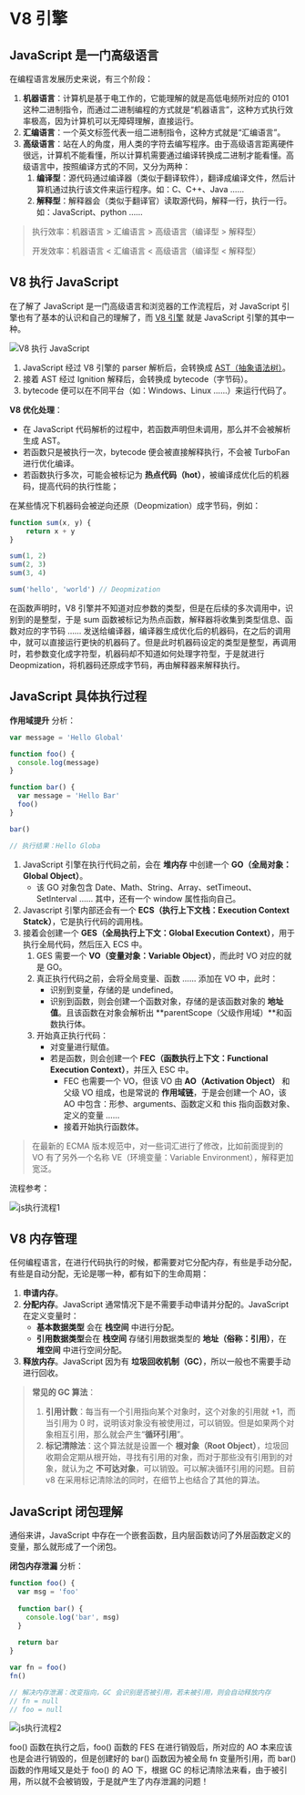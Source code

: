 # V8 引擎

## JavaScript 是一门高级语言

在编程语言发展历史来说，有三个阶段：

1. **机器语言**：计算机是基于电工作的，它能理解的就是高低电频所对应的 0101 这种二进制指令，而通过二进制编程的方式就是“机器语言”，这种方式执行效率极高，因为计算机可以无障碍理解，直接运行。
2. **汇编语言**：一个英文标签代表一组二进制指令，这种方式就是“汇编语言”。
3. **高级语言**：站在人的角度，用人类的字符去编写程序。由于高级语言距离硬件很远，计算机不能看懂，所以计算机需要通过编译转换成二进制才能看懂。高级语言中，按照编译方式的不同，又分为两种：
   1. **编译型**：源代码通过编译器（类似于翻译软件），翻译成编译文件，然后计算机通过执行该文件来运行程序。如：C、C++、Java ……
   2. **解释型**：解释器会（类似于翻译官）读取源代码，解释一行，执行一行。如：JavaScript、python ……

> 执行效率：机器语言 > 汇编语言 > 高级语言（编译型 > 解释型）
>
> 开发效率：机器语言 < 汇编语言 < 高级语言（编译型 < 解释型）

## V8 执行 JavaScript

在了解了 JavaScript 是一门高级语言和浏览器的工作流程后，对 JavaScript 引擎也有了基本的认识和自己的理解了，而 [V8 引擎](https://v8.dev/) 就是 JavaScript 引擎的其中一种。

![V8 执行 JavaScript](./assets/v8_js.png)

1. JavaScript 经过 V8 引擎的 parser 解析后，会转换成 [AST（抽象语法树）](https://astexplorer.net/)。
2. 接着 AST 经过 Ignition 解释后，会转换成 bytecode（字节码）。
3. bytecode 便可以在不同平台（如：Windows、Linux ……）来运行代码了。

**V8 优化处理**：

- 在 JavaScript 代码解析的过程中，若函数声明但未调用，那么并不会被解析生成 AST。
- 若函数只是被执行一次，bytecode 便会被直接解释执行，不会被 TurboFan 进行优化编译。
- 若函数执行多次，可能会被标记为 **热点代码（hot）**，被编译成优化后的机器码，提高代码的执行性能；

在某些情况下机器码会被逆向还原（Deopmization）成字节码，例如：

```js
function sum(x, y) {
    return x + y
}

sum(1, 2)
sum(2, 3)
sum(3, 4)

sum('hello', 'world') // Deopmization
```

在函数声明时，V8 引擎并不知道对应参数的类型，但是在后续的多次调用中，识别到的是整型，于是 sum 函数被标记为热点函数，解释器将收集到类型信息、函数对应的字节码 …… 发送给编译器，编译器生成优化后的机器码，在之后的调用中，就可以直接运行更快的机器码了。但是此时机器码设定的类型是整型，再调用时，若参数变化成字符型，机器码却不知道如何处理字符型，于是就进行 Deopmization，将机器码还原成字节码，再由解释器来解释执行。

## JavaScript 具体执行过程

**作用域提升** 分析：

```js
var message = 'Hello Global'

function foo() {
  console.log(message)
}

function bar() {
  var message = 'Hello Bar'
  foo()
}

bar()

// 执行结果：Hello Globa
```

1. JavaScript 引擎在执行代码之前，会在 **堆内存** 中创建一个 **GO（全局对象：Global Object）**。
   - 该 GO 对象包含 Date、Math、String、Array、setTimeout、SetInterval …… 其中，还有一个 window 属性指向自己。
2. Javascript 引擎内部还会有一个 **ECS（执行上下文栈：Execution Context Statck）**，它是执行代码的调用栈。
3. 接着会创建一个 **GES（全局执行上下文：Global Execution Context）**，用于执行全局代码，然后压入 ECS 中。
   1. GES 需要一个 **VO（变量对象：Variable Object）**，而此时 VO 对应的就是 GO。
   2. 真正执行代码之前，会将全局变量、函数 …… 添加在 VO 中，此时：
      - 识别到变量，存储的是 undefined。
      - 识别到函数，则会创建一个函数对象，存储的是该函数对象的 **地址值**。且该函数在对象会解析出 **parentScope（父级作用域）**和函数执行体。
   3. 开始真正执行代码：
      - 对变量进行赋值。
      - 若是函数，则会创建一个 **FEC（函数执行上下文：Functional Execution Context）**，并压入 ESC 中。
         - FEC 也需要一个 VO，但该 VO 由 **AO（Activation Object）** 和 父级 VO 组成，也是常说的 **作用域链**，于是会创建一个 AO，该 AO 中包含：形参、arguments、函数定义和 this 指向函数对象、定义的变量 ……
         - 接着开始执行函数体。

> 在最新的 ECMA 版本规范中，对一些词汇进行了修改，比如前面提到的 VO 有了另外一个名称 VE（环境变量：Variable Environment），解释更加宽泛。

流程参考：

![js执行流程1](./assets/js执行流程1.png)

## V8 内存管理

任何编程语言，在进行代码执行的时候，都需要对它分配内存，有些是手动分配，有些是自动分配，无论是哪一种，都有如下的生命周期：

1. **申请内存**。
2. **分配内存**。JavaScript 通常情况下是不需要手动申请并分配的。JavaScript 在定义变量时：
   - **基本数据类型** 会在 **栈空间** 中进行分配。
   - **引用数据类型**会在 **栈空间** 存储引用数据类型的 **地址（俗称：引用）**，在 **堆空间** 中进行空间分配。
3. **释放内存**。JavaScript 因为有 **垃圾回收机制（GC）**，所以一般也不需要手动进行回收。

> **常见的 GC 算法**：
>
> 1. **引用计数**：每当有一个引用指向某个对象时，这个对象的引用就 +1，而当引用为 0 时，说明该对象没有被使用过，可以销毁。但是如果两个对象相互引用，那么就会产生“**循环引用**”。
> 2. **标记清除法**：这个算法就是设置一个 **根对象（Root Object）**，垃圾回收期会定期从根开始，寻找有引用的对象，而对于那些没有引用到的对象，就认为之 **不可达对象**，可以销毁。可以解决循环引用的问题。目前 v8 在采用标记清除法的同时，在细节上也结合了其他的算法。

## JavaScript 闭包理解

通俗来讲，JavaScript 中存在一个嵌套函数，且内层函数访问了外层函数定义的变量，那么就形成了一个闭包。

**闭包内存泄漏** 分析：

```js
function foo() {
  var msg = 'foo'
  
  function bar() {
    console.log('bar', msg)
  }
  
  return bar
}

var fn = foo()
fn()

// 解决内存泄漏：改变指向，GC 会识别是否被引用，若未被引用，则会自动释放内存
// fn = null
// foo = null
```

![js执行流程2](./assets/js执行流程2.png)

foo() 函数在执行之后，foo() 函数的 FES 在进行销毁后，所对应的 AO 本来应该也是会进行销毁的，但是创建好的 bar() 函数因为被全局 fn 变量所引用，而 bar() 函数的作用域又是处于 foo() 的 AO 下，根据 GC 的标记清除法来看，由于被引用，所以就不会被销毁，于是就产生了内存泄漏的问题！
